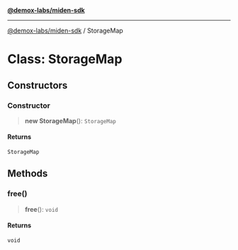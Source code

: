 [**@demox-labs/miden-sdk**](../README.md)

***

[@demox-labs/miden-sdk](../README.md) / StorageMap

# Class: StorageMap

## Constructors

### Constructor

> **new StorageMap**(): `StorageMap`

#### Returns

`StorageMap`

## Methods

### free()

> **free**(): `void`

#### Returns

`void`
